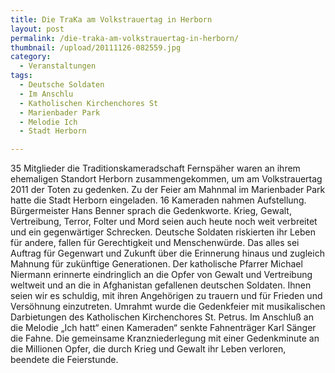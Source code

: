 ```yaml
---
title: Die TraKa am Volkstrauertag in Herborn
layout: post
permalink: /die-traka-am-volkstrauertag-in-herborn/
thumbnail: /upload/20111126-082559.jpg
category:
  - Veranstaltungen
tags:
  - Deutsche Soldaten
  - Im Anschlu
  - Katholischen Kirchenchores St
  - Marienbader Park
  - Melodie Ich
  - Stadt Herborn

---
```

35 Mitglieder die Traditionskameradschaft Fernspäher waren an ihrem ehemaligen Standort  Herborn zusammengekommen, um am Volkstrauertag 2011 der Toten zu gedenken. Zu der Feier am Mahnmal im Marienbader Park hatte die Stadt Herborn eingeladen. 16 Kameraden nahmen Aufstellung. Bürgermeister Hans Benner sprach die Gedenkworte. Krieg, Gewalt, Vertreibung, Terror, Folter und Mord seien auch heute noch weit verbreitet und ein gegenwärtiger Schrecken. Deutsche Soldaten riskierten ihr Leben für andere, fallen für Gerechtigkeit und Menschenwürde. Das alles sei Auftrag für Gegenwart und Zukunft über die Erinnerung hinaus und zugleich Mahnung für zukünftige Generationen.
Der katholische Pfarrer Michael Niermann erinnerte eindringlich an die Opfer von Gewalt und Vertreibung weltweit und an die in Afghanistan gefallenen deutschen Soldaten. Ihnen seien wir es schuldig, mit ihren Angehörigen zu trauern und für Frieden und Versöhnung einzutreten. Umrahmt wurde die Gedenkfeier mit musikalischen Darbietungen des Katholischen Kirchenchores St. Petrus. Im Anschluß an die  Melodie „Ich hatt“ einen Kameraden“ senkte Fahnenträger Karl Sänger die Fahne. Die gemeinsame Kranzniederlegung mit einer Gedenkminute an die Millionen Opfer, die durch Krieg und Gewalt ihr Leben verloren, beendete die Feierstunde.
